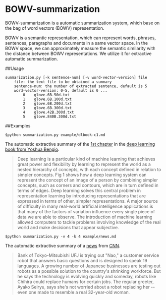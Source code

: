 # BOWV-summarization

BOWV-summarization is a automatic summarization system, which base on the bag of word vectors (BOWV) representation.

BOWV is a semantic representation, which can represent words, phrases, sentences, paragraphs and documents in a same vector space. In the BOWV space, we can approximately measure the semantic similarity with the distance between BOWV representations. We utilize it for extractive automatic summarization.

##Usage

    summarization.py [-k sentence-num] [-v word-vector-version] file
        file: the text file to be obtained a summary
	    sentence-num: the number of extracted sentence, default is 5
	    word-vector-version: 0-5, default is 0 ...
		    0	 glove.6B.50d.txt
		    1	 glove.6B.100d.txt
		    2	 glove.6B.200d.txt
		    3	 glove.6B.300d.txt
		    4	 glove.42B.300d.txt
		    5	 glove.840B.300d.txt

##Examples

    $python summarization.py example/dlbook-c1.md

The automatic extractive summary of the [1st chapter](example/dlbook-c1.md) in the [deep learning book from Yoshua Bengio](http://www-labs.iro.umontreal.ca/~bengioy/dlbook/).

>Deep learning is a particular kind of machine learning that achieves great power and flexibility by learning to represent the world as a nested hierarchy of concepts, with each concept defined in relation to simpler concepts.
>Fig 1 shows how a deep learning system can represent the concept of an image of a person by combining simpler concepts, such as corners and contours, which are in turn defined in terms of edges.
>Deep learning solves this central problem in representation learning by introducing representations that are expressed in terms of other, simpler representations.
>A major source of difficulty in many real-world artificial intelligence applications is that many of the factors of variation influence every single piece of data we are able to observe.
>The introduction of machine learning allowed computers to tackle problems involving knowledge of the real world and make decisions that appear subjective.

    $python summarization.py -v 4 -k 4 example/news.md 

The automatic extractive summary of a [news](example/news.md) from [CNN](http://edition.cnn.com/2015/04/24/asia/japan-robots-work/index.html).

>Bank of Tokyo-Mitsubishi UFJ is trying out "Nao," a customer service robot that answers basic questions and is designed to speak 19 languages.
>A growing number of Japanese businesses are testing out robots as a possible solution to the country's shrinking workforce.
>But he says the technology is evolving quickly and someday, robots like Chihira could replace humans for certain jobs.
>The regular greeter, Ayako Seiryu, says she's not worried about a robot replacing her -- even one made to resemble a real 32-year-old woman.


